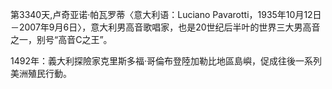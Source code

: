 第3340天,卢奇亚诺·帕瓦罗蒂〈意大利语：Luciano Pavarotti，1935年10月12日－2007年9月6日〉，意大利男高音歌唱家，也是20世纪后半叶的世界三大男高音之一，别号“高音C之王”。

1492年：義大利探險家克里斯多福·哥倫布登陸加勒比地區島嶼，促成往後一系列美洲殖民行動。